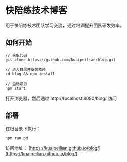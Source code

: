 # 快陪练技术博客
用于快陪练技术团队学习交流，通过培训提升团队研发效率。

## 如何开始
```
// 获取代码
git clone https://github.com/kuaipeilian/blog.git

// 进入目录并安装依赖
cd blog && npm install

// 启动项目
npm start
```
打开浏览器，然后通过 http://localhost:8080/blog/ 访问

## 部署
在根目录下执行：
```
npm run pd
```
访问地址：
[https://kuaipeilian.github.io/blog/](https://kuaipeilian.github.io/blog/)